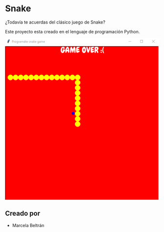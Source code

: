 # Snake

¿Todavía te acuerdas del clásico juego de Snake?

Este proyecto esta creado en el lenguaje de programación Python.

 <img src="./snake.png">



## Creado por

- Marcela Beltrán
